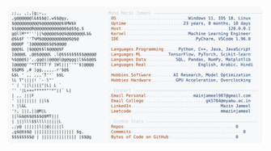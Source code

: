 <picture>
  <source srcset="https://raw.githubusercontent.com/mmazinjameel/mmazinjameel/main/dark_mode.svg?v=1753245165" media="(prefers-color-scheme: dark)">
  <img src="https://raw.githubusercontent.com/mmazinjameel/mmazinjameel/main/light_mode.svg?v=1753245165">
</picture>
